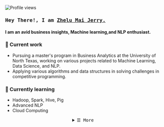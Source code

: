 <!-- Profile Views Counter -->
![Profile views](https://komarev.com/ghpvc/?username=Jerrymzl99&style=plastic&color=orange)

<!-- Intro  -->
<h3 align="left">
        <samp> Hey There!, I am
                <b><a target="_blank" href="https://https://jerrymzl99.github.io/Personal_Web/">Zhelu Mai Jerry.</a></b>
        </samp>
</h3>

#### I am an avid business insights, Machine learning,and NLP enthusiast.


### 🔭 Current work
- Pursuing a master's program in Business Analytics at the University of North Texas, working on various projects related to Machine Learning, Data Science, and NLP.
- Applying various algorithms and data structures in solving challenges in competitive programming.

### 🌱 Currently learning
- Hadoop, Spark, Hive, Pig
- Advanced NLP
- Cloud Computing 

<!-- Details Section-->
<details align="center">
    <summary> <samp>&#9776; More</samp></summary>
    <p align="center">
        <br>
        <!-- Activity Widget -->
        <img alt="Zhelu Mai's GitHub Stats"
                src="https://github-readme-stats.vercel.app/api?username=Jerrymzl99&show_icons=true&theme=swift" />
        <br>
        <!-- Social Links -->
        <p>Find me on</p>
        <!-- Email -->
        <a href="mailto:zhelumai@my.unt.edu" target="_blank"><img alt="Outlook"
                src="https://img.shields.io/badge/Outlook-1877F2?style=flat-square&logo=Outlook&logoColor=white">
        </a>
        <!-- Linkedin -->
        <a href="https://www.linkedin.com/in/zhelu-jerry-mai/" target="_blank"><img alt="Linkedin"
                src="https://img.shields.io/badge/-Linkedin-0A66C2?style=flat-square&logo=Linkedin&logoColor=white">
        </a>
    </p>
</details>
<br>
